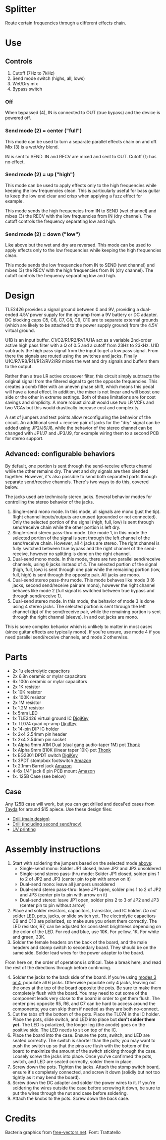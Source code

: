 # Splitter

Route certain frequencies through a different effects chain.

# Use

## Controls

1. Cutoff (7Hz to 7kHz)
2. Send mode switch (highs, all, lows)
3. Wet/Dry mix
4. Bypass switch


### Off

When bypassed (4), IN is connected to OUT (true bypass) and the device is powered off.

### Send mode (2) = center ("full")

This mode can be used to turn a separate parallel effects chain on and off. Mix (3) is a wet/dry blend.

IN is sent to SEND. IN and RECV are mixed and sent to OUT. Cutoff (1) has no effect.

### Send mode (2) = up ("high")

This mode can be used to apply effects only to the high frequencies while keeping the low frequencies clean. This is particularly useful for bass guitar to keep the low end clear and crisp when applying a fuzz effect for example.

This mode sends the high frequencies from IN to SEND (wet channel) and mixes (3) the RECV with the low frequencies from IN (dry channel). The cutoff controls the frequency separating low and high.

### Send mode (2) = down ("low")

Like above but the wet and dry are reversed. This mode can be used to apply effects only to the low frequencies while keeping the high frequencies clean. 

This mode sends the low frequencies from IN to SEND (wet channel) and mixes (3) the RECV with the high frequencies from IN (dry channel). The cutoff controls the frequency separating low and high.

# Design

<!-- TODO link to schematic -->

TLE2426 provides a signal ground between 0 and 9V, providing a dual-ended 4.5V power supply for the op-amp from a 9V battery or DC adapter. DC blocking caps C5, C6, C7, C8, C9, C10 are to separate external grounds (which are likely to be attached to the power supply ground) from the 4.5V virtual ground.

U1B is an input buffer. C1/C2/R1/R2/RV1/U1A act as a variable 2nd-order active high pass filter with a Q of 0.5 and a cutoff from 23Hz to 23kHz. U1D subtracts the high pass signal from the input to get a low pass signal. From there the signals are routed using the switches and jacks. Finally U1C/R7/R8/R11/R12/RV2/R9 mixes the wet and dry signals and buffers them to the output.

Rather than a true LR active crossover filter, this circuit simply subtracts the original signal from the filtered signal to get the opposite frequencies. This creates a comb filter with an uneven phase shift, which means this pedal will have a tonal effect. In addition, the mixer is not linear and will boost one side or the other in extreme settings. Both of these limitations are for cost savings and simplicity. A more robust circuit would use two LR VCFs and two VCAs but this would drastically increase cost and complexity.

A set of jumpers and test points allow reconfiguring the behavior of the circuit. An additional send + receive pair of jacks for the "dry" signal can be added using JP2/J6/J8, while the behavior of the stereo channel can be changed with JP1/J7 and JP3/J9, for example wiring them to a second PCB for stereo support.

## Advanced: configurable behaviors

By default, one portion is sent through the send-receive effects channel while the other remains dry. The wet and dry signals are then blended together. However, it's also possible to send both separated parts through separate send/receive channels. There's two ways to do this, covered below.

The jacks used are technically stereo jacks. Several behavior modes for controlling the stereo behavior of the jacks.

1. Single-send mono mode. In this mode, all signals are mono (just the tip). Right channel inputs/outputs are unused (grounded or not connected). Only the selected portion of the signal (high, full, low) is sent through send/receive chain while the other portion is left dry.
2. Single-send stereo pass-thru mode. Like mode 1, in this mode the selected portion of the signal is sent through the left channel of the send/receive chain. However, all 4 jacks are stereo. The right channel is fully switched between true bypass and the right channel of the send-receive, however no splitting is done on the right channel.
3. Dual-send mono mode. In this mode, there are two parallel send/receive channels, using 6 jacks instead of 4. The selected portion of the signal (high, full, low) is sent through one pair while the remaining portion (low, full, high) is sent through the opposite pair. All jacks are mono.
4. Dual-send stereo pass-thru mode. This mode behaves like mode 3 (6 jacks, second send/receive pair are mono), however the right channel behaves like mode 2 (full signal is switched between true bypass and through send/receive 1).
5. Dual-send stereo mode. In this mode, the behavior of mode 3 is done using 4 stereo jacks. The selected portion is sent through the left channel (tip) of the send/receive pair, while the remaining portion is sent through the right channel (sleeve). In and out jacks are mono.

This is some complex behavior which is unlikely to matter in most cases (since guitar effects are typically mono). If you're unsure, use mode 4 if you need parallel send/receive channels, and mode 2 otherwise. 

# Parts

<!-- TODO: link to bom -->
<!-- TODO: purchase electrolytic caps, 1.2M resistors -->

- 2x 1u electrolytic capacitors
- 2x 6.8n ceramic or mylar capacitors
- 6x 100n ceramic or mylar capacitors
- 2x 1K resistor
- 1x 10K resistor
- 4x 100K resistor
- 2x 1M resistor
- 1x 1.2M resistor
- 1x 5mm LED
- 1x TLE2426 virtual ground IC [DigiKey](https://www.digikey.com/en/products/detail/texas-instruments/TLE2426CLPR/371935)
- 1x TL074 quad op-amp [DigiKey](https://www.digikey.com/en/products/detail/texas-instruments/TL074BCN/378416)
- 1x 14-pin DIP IC holder
- 1x 2x4 2.54mm pin header
- 1x 2x4 2.54mm pin socket
- 1x Alpha 9mm A1M Dual (dual gang audio-taper 1M) pot [Thonk](https://www.thonk.co.uk/shop/alpha-9mm-pots-vertical-t18/)
- 1x Alpha 9mm B10K (linear taper 10K) pot [Thonk](https://www.thonk.co.uk/shop/alpha-9mm-pots-vertical-t18/)
- 1x EG2301 DPDT switch [DigiKey](https://www.digikey.com/en/products/detail/e-switch/EG2301A/301966)
- 1x 3PDT stompbox footswitch [Amazon](https://www.amazon.com/gp/product/B012CF181K)
- 1x 2.1mm Barrel jack [Amazon](https://www.amazon.com/gp/product/B096XJWZJQ)
- 4-6x 1/4" jack 6 pin PCB mount [Amazon](https://www.amazon.com/gp/product/B097BDHV5Y)
- 1x. 125B Case (see below)

## Case

Any 125B case will work, but you can get drilled and decal'ed cases from [Tayda](https://www.taydaelectronics.com) for around $15 apiece. Use these design files:

- [Drill (main design)](https://drill.taydakits.com/box-designs/new?public_key=VWFDdHg0WjZtU0llTEgrNzh4ZnROUT09Cg==)
- [Drill (including second send/recv)](https://drill.taydakits.com/box-designs/new?public_key=U0xLeFEvaS9jQ1luY0pLTkMvenRyUT09Cg==)
- [UV printing](./graphics//drawing-rendered.pdf)

# Assembly instructions

1. Start with soldering the jumpers based on the selected mode [above](#advanced-configurable-behaviors):
   - Single-send mono: Solder JP1 closed, leave JP2 and JP3 unsoldered
   - Single-send stereo pass-thru mode: Solder JP1 closed, solder pins 1 to 2 of JP2 and JP3 (center pin to pin with arrow on it)
   - Dual-send mono: leave all jumpers unsoldered
   - Dual-send stereo pass-thru: leave JP1 open, solder pins 1 to 2 of JP2 and JP3 (center pin to pin with arrow on it)
   - Dual-send stereo: leave JP1 open, solder pins 2 to 3 of JP2 and JP3 (center pin to pin without arrow)
2. Place and solder resistors, capacitors, transistor, and IC holder. _Do not_ solder LED, pots, jacks, or slide switch yet. The electrolytic capacitors C9 and C10 are polarized, so make sure you orient them correctly. The LED resistor, R7, can be adjusted for consistent brightness depending on the color of the LED. For red and blue, use 10K. For yellow, 1K. For white and green, 33K.
3. Solder the female headers on the back of the board, and the male headers and stomp switch to secondary board. They should be on the same side. Solder lead wires for the power adapter to the board.

From here on, the order of operations is critical. Take a break here, and read the rest of the directions through before continuing.

4. Solder the jacks to the back side of the board. If you're using [modes 3 or 4](#advanced-configurable-behaviors), populate all 6 jacks. Otherwise populate only 4 jacks, leaving out the ones at the top of the board opposite the pots. Be sure to make them completely flush with the board. You may need to cut some of the component leads very close to the board in order to get them flush. The center pins opposite R5, R6, and C7 can be hard to access around the components; you can skip them if needed as they are both no-connect.
5. Cut the tabs off the bottom of the pots. Place the TL074 in the IC holder. Place the pots, slide switch, and LED into place but **don't solder them yet.** The LED is polarized, the longer leg (the anode) goes on the positive side. The LED needs to sit on top of the IC.
6. Place the board into the case. Ensure the pots, switch, and LED are seated correctly. The switch is shorter than the pots; you may want to push the switch up so that the pins are flush with the bottom of the board to maximize the amount of the switch sticking through the case. Loosely screw the jacks into place. Once you've confirmed the pots, switch, and LED are seated correctly, solder them in place.
7. Screw down the pots. Tighten the jacks. Attach the stomp switch board, ensure it's completely connected, and screw it down (solidly but not too tightly as it may bend the board).
8. Screw down the DC adapter and solder the power wires to it. If you're soldering the wires outside the case before screwing it down, be sure to put the wires through the nut and case before soldering.
9. Attach the knobs to the pots. Screw down the back case.


# Credits

Bacteria graphics from [free-vectors.net](https://free-vectors.net/healthcare/set-of-bacteria-and-virus-icon). Font: Trattatello
